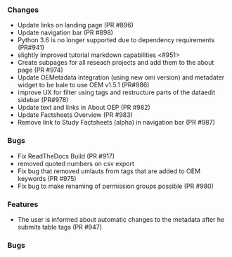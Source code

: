 <!--
SPDX-FileCopyrightText: 2025 Christian Winger <https://github.com/wingechr> © Öko-Institut e.V.

SPDX-License-Identifier: CC0-1.0
-->

### Changes

- Update links on landing page (PR #896)
- Update navigation bar (PR #898)
- Python 3.6 is no longer supported due to dependency requirements (PR#941)
- slightly improved tutorial markdown capabilities <#951>
- Create subpages for all reseach projects and add them to the about page (PR
  #974)
- Update OEMetadata integration (using new omi version) and metadater widget to
  be bale to use OEM v1.5.1 (PR#986)
- improve UX for filter using tags and restructure parts of the dataedit sidebar
  (PR#978)
- Update text and links in About OEP (PR #982)
- Update Factsheets Overview (PR #983)
- Remove link to Study Factsheets (alpha) in navigation bar (PR #987)

### Bugs

- Fix ReadTheDocs Build (PR #917)
- removed quoted numbers on csv export
- Fix bug that removed umlauts from tags that are added to OEM keywords (PR
  #975)
- Fix bug to make renaming of permission groups possible (PR #980)

### Features

- The user is informed about automatic changes to the metadata after he submits
  table tags (PR #947)

### Bugs

